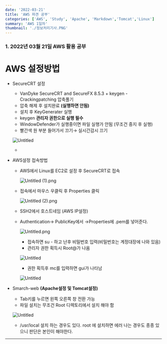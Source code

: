 ```yaml
---
date: '2022-03-21'
title: 'AWS 파견 공부'
categories: ['AWS', 'Study', 'Apache', 'Markdown','Tomcat','Linux']
summary: 'AWS 1일차'
thumbnail: './정보처리기사.PNG'
---
```


### 1. 2022년 03월 21일 AWS 활용 공부


# AWS 설정방법

- SecureCRT 설정
    - VanDyke SecureCRT and SecureFX 8.5.3 + keygen - Crackingpatching 압축풀기
    - 압축 해제 후 설치완료 **(실행하면 안됨)**
    - 설치 후 KeyGenerater 실행
    - keygen **관리자 권한으로 실행 필수**
    - WindowDefender가 실행중이면 파일 실행가 안됨 (무조건 중지 후  실행)
    - 빨간색 원 부분 들어가서 끄기→ 실시간감시 끄기
    
    ![Untitled](https://s3-us-west-2.amazonaws.com/secure.notion-static.com/ce814fb4-6b37-4ca8-82d1-d637aa6220f1/Untitled.png)
    
    - 
- AWS설정 접속방법
    - AWS에서 Linux를 EC2로 설정 후 SecureCRT로 접속
        
        ![Untitled (1).png](https://s3-us-west-2.amazonaws.com/secure.notion-static.com/435cc194-2270-4207-8c8d-ff2e93d8146e/Untitled_(1).png)
        
    - 접속에서 마우스 우클릭 후 Properties 클릭
        
        ![Untitled (2).png](https://s3-us-west-2.amazonaws.com/secure.notion-static.com/53cd50b9-0309-4949-b707-9d5144ff2a22/Untitled_(2).png)
        
    - SSH2에서 호스트네임  (AWS IP설정)
    - Authentication→ PublicKey에서 →Properties에 .pem를 넣어준다.
        
        ![Untitled.png](https://s3-us-west-2.amazonaws.com/secure.notion-static.com/b33f0a24-c11f-497b-a8e7-e3dd4539d74f/Untitled.png)
        
        - 접속하면 su - 하고 난후 비밀번호 입력(비밀번호는 계정대장에 나와 있음)
        - 관리자 권한 획득시 Root@가 나옴
        
        ![Untitled](https://s3-us-west-2.amazonaws.com/secure.notion-static.com/a98f03c0-38f2-4176-bf52-1d06e5a7d97e/Untitled.png)
        
        - 권한 획득후 mc를 입력하면 gui가 나타남
        
        ![Untitled](https://s3-us-west-2.amazonaws.com/secure.notion-static.com/e5efd32b-11db-4f06-af5a-acc132c7f7fd/Untitled.png)
        
- Smarch-web **(Apache설정 및 Tomcat설정)**
    - Tab키를 누르면 왼쪽 오른쪽 창 전환 가능
    - 파일 설치는 무조건 Root 디렉토리에서 설치 해야 함
    
    ![Untitled](https://s3-us-west-2.amazonaws.com/secure.notion-static.com/ace2eee8-16a9-4035-8b7c-51c1efcbf25b/Untitled.png)
    
    - /usr/local 설치 하는 경우도 있다. root 에 설치하면 에러 나는 경우도 종종 있으니 판단은 본인이 해야한다.
---